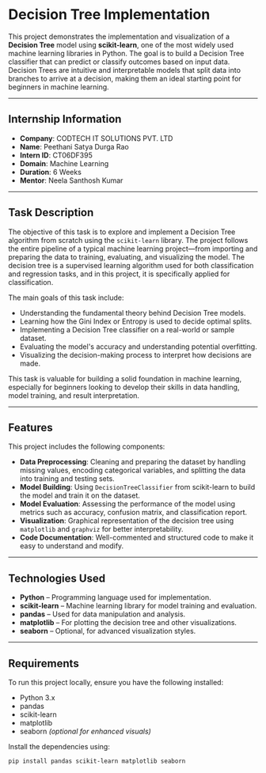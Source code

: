 # Decision Tree Implementation

This project demonstrates the implementation and visualization of a **Decision Tree** model using **scikit-learn**, one of the most widely used machine learning libraries in Python. The goal is to build a Decision Tree classifier that can predict or classify outcomes based on input data. Decision Trees are intuitive and interpretable models that split data into branches to arrive at a decision, making them an ideal starting point for beginners in machine learning.

---

## Internship Information

- **Company**: CODTECH IT SOLUTIONS PVT. LTD  
- **Name**: Peethani Satya Durga Rao  
- **Intern ID**: CT06DF395  
- **Domain**: Machine Learning  
- **Duration**: 6 Weeks  
- **Mentor**: Neela Santhosh Kumar  

---

## Task Description

The objective of this task is to explore and implement a Decision Tree algorithm from scratch using the `scikit-learn` library. The project follows the entire pipeline of a typical machine learning project—from importing and preparing the data to training, evaluating, and visualizing the model. The decision tree is a supervised learning algorithm used for both classification and regression tasks, and in this project, it is specifically applied for classification.

The main goals of this task include:

- Understanding the fundamental theory behind Decision Tree models.
- Learning how the Gini Index or Entropy is used to decide optimal splits.
- Implementing a Decision Tree classifier on a real-world or sample dataset.
- Evaluating the model's accuracy and understanding potential overfitting.
- Visualizing the decision-making process to interpret how decisions are made.

This task is valuable for building a solid foundation in machine learning, especially for beginners looking to develop their skills in data handling, model training, and result interpretation.

---

## Features

This project includes the following components:

- **Data Preprocessing**: Cleaning and preparing the dataset by handling missing values, encoding categorical variables, and splitting the data into training and testing sets.
- **Model Building**: Using `DecisionTreeClassifier` from scikit-learn to build the model and train it on the dataset.
- **Model Evaluation**: Assessing the performance of the model using metrics such as accuracy, confusion matrix, and classification report.
- **Visualization**: Graphical representation of the decision tree using `matplotlib` and `graphviz` for better interpretability.
- **Code Documentation**: Well-commented and structured code to make it easy to understand and modify.

---

## Technologies Used

- **Python** – Programming language used for implementation.
- **scikit-learn** – Machine learning library for model training and evaluation.
- **pandas** – Used for data manipulation and analysis.
- **matplotlib** – For plotting the decision tree and other visualizations.
- **seaborn** – Optional, for advanced visualization styles.

---

## Requirements

To run this project locally, ensure you have the following installed:

- Python 3.x  
- pandas  
- scikit-learn  
- matplotlib  
- seaborn *(optional for enhanced visuals)*

Install the dependencies using:

```bash
pip install pandas scikit-learn matplotlib seaborn

